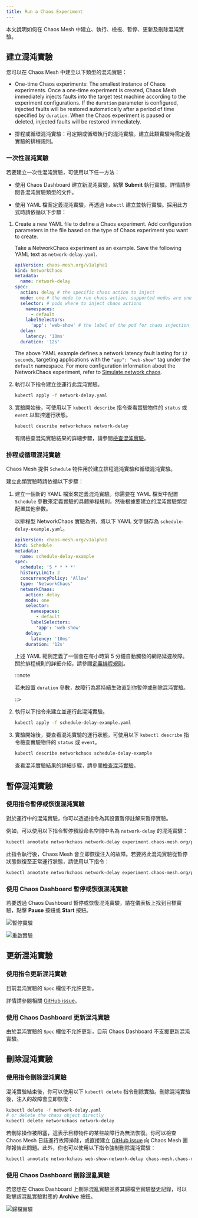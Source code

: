 ```yaml
---
title: Run a Chaos Experiment
---
```


本文說明如何在 Chaos Mesh 中建立、執行、檢視、暫停、更新及刪除混沌實驗。

## 建立混沌實驗

您可以在 Chaos Mesh 中建立以下類型的混沌實驗：

- One-time Chaos experiments: The smallest instance of Chaos experiments. Once a one-time experiment is created, Chaos Mesh immediately injects faults into the target test machine according to the experiment configurations. If the `duration` parameter is configured, injected faults will be restored automatically after a period of time specified by `duration`. When the Chaos experiment is paused or deleted, injected faults will be restored immediately.

- 排程或循環混沌實驗：可定期或循環執行的混沌實驗。建立此類實驗時需定義實驗的排程規則。

### 一次性混沌實驗

若要建立一次性混沌實驗，可使用以下任一方法：

- 使用 Chaos Dashboard 建立新混沌實驗，點擊 **Submit** 執行實驗。詳情請參閱各混沌實驗類型的文件。

- 使用 YAML 檔案定義混沌實驗，再透過 `kubectl` 建立並執行實驗。採用此方式時請依循以下步驟：

1. Create a new YAML file to define a Chaos experiment. Add configuration parameters in the file based on the type of Chaos experiment you want to create.

   Take a NetworkChaos experiment as an example. Save the following YAML text as `network-delay.yaml`.

   ```yaml
   apiVersion: chaos-mesh.org/v1alpha1
   kind: NetworkChaos
   metadata:
     name: network-delay
   spec:
     action: delay # the specific chaos action to inject
     mode: one # the mode to run chaos action; supported modes are one/all/fixed/fixed-percent/random-max-percent
     selector: # pods where to inject chaos actions
       namespaces:
         - default
       labelSelectors:
         'app': 'web-show' # the label of the pod for chaos injection
     delay:
       latency: '10ms'
     duration: '12s'
   ```

   The above YAML example defines a network latency fault lasting for `12 seconds`, targeting applications with the `"app": "web-show"` tag under the `default` namespace. For more configuration information about the NetworkChaos experiment, refer to [Simulate network chaos](simulate-network-chaos-on-kubernetes.md).

2. 執行以下指令建立並運行此混沌實驗。

   ```sh
   kubectl apply -f network-delay.yaml
   ```

3. 實驗開始後，可使用以下 `kubectl describe` 指令查看實驗物件的 `status` 或 `event` 以監控運行狀態。

   ```sh
   kubectl describe networkchaos network-delay
   ```

   有關檢查混沌實驗結果的詳細步驟，請參閱[檢查混沌實驗](inspect-chaos-experiments.md)。

### 排程或循環混沌實驗

Chaos Mesh 提供 `Schedule` 物件用於建立排程混沌實驗和循環混沌實驗。

建立此類實驗時請依循以下步驟：

1. 建立一個新的 YAML 檔案來定義混沌實驗。你需要在 YAML 檔案中配置 `Schedule` 參數來定義實驗的具體排程規則，然後根據要建立的混沌實驗類型配置其他參數。

   以排程型 NetworkChaos 實驗為例，將以下 YAML 文字儲存為 `schedule-delay-example.yaml`。

   ```yaml
   apiVersion: chaos-mesh.org/v1alpha1
   kind: Schedule
   metadata:
     name: schedule-delay-example
   spec:
     schedule: '5 * * * *'
     historyLimit: 2
     concurrencyPolicy: 'Allow'
     type: 'NetworkChaos'
     networkChaos:
       action: delay
       mode: one
       selector:
         namespaces:
           - default
         labelSelectors:
           'app': 'web-show'
       delay:
         latency: '10ms'
       duration: '12s'
   ```

   上述 YAML 範例定義了一個會在每小時第 5 分鐘自動觸發的網路延遲故障。關於排程規則的詳細介紹，請參閱[定義排程規則](define-scheduling-rules.md)。

   :::note

   若未設置 `duration` 參數，故障行為將持續生效直到你暫停或刪除混沌實驗。

   ::>

2. 執行以下指令來建立並運行此混沌實驗。

   ```sh
   kubectl apply -f schedule-delay-example.yaml
   ```

3. 實驗開始後，要查看混沌實驗的運行狀態，可使用以下 `kubectl describe` 指令檢查實驗物件的 `status` 或 `event`。

   ```sh
   kubectl describe networkchaos schedule-delay-example
   ```

   查看混沌實驗結果的詳細步驟，請參閱[檢查混沌實驗](inspect-chaos-experiments.md)。

## 暫停混沌實驗

### 使用指令暫停或恢復混沌實驗

對於運行中的混沌實驗，你可以透過指令為其設置暫停註解來暫停實驗。

例如，可以使用以下指令暫停預設命名空間中名為 `network-delay` 的混沌實驗：

```sh
kubectl annotate networkchaos network-delay experiment.chaos-mesh.org/pause=true
```

此指令執行後，Chaos Mesh 會立即恢復注入的故障。若要將此混沌實驗從暫停狀態恢復至正常運行狀態，請使用以下指令：

```sh
kubectl annotate networkchaos network-delay experiment.chaos-mesh.org/pause-
```

### 使用 Chaos Dashboard 暫停或恢復混沌實驗

若要透過 Chaos Dashboard 暫停或恢復混沌實驗，請在儀表板上找到目標實驗，點擊 **Pause** 按鈕或 **Start** 按鈕。

![暫停實驗](img/pause.png)

![重啟實驗](img/restart.png)

## 更新混沌實驗

### 使用指令更新混沌實驗

目前混沌實驗的 `Spec` 欄位不允許更新。

詳情請參閱相關 [GitHub issue](https://github.com/chaos-mesh/chaos-mesh/issues/2227)。

### 使用 Chaos Dashboard 更新混沌實驗

由於混沌實驗的 `Spec` 欄位不允許更新，目前 Chaos Dashboard 不支援更新混沌實驗。

## 刪除混沌實驗

### 使用指令刪除混沌實驗

混沌實驗結束後，你可以使用以下 `kubectl delete` 指令刪除實驗。刪除混沌實驗後，注入的故障會立即恢復：

```sh
kubectl delete -f network-delay.yaml
# or delete the chaos object directly
kubectl delete networkchaos network-delay
```

若刪除操作被阻塞，這表示目標物件的某些故障行為無法恢復。你可以檢查 Chaos Mesh 日誌進行故障排除，或直接建立 [GitHub issue](https://github.com/pingcap/chaos-mesh/issues) 向 Chaos Mesh 團隊報告此問題。此外，你也可以使用以下指令強制刪除混沌實驗：

```sh
kubectl annotate networkchaos web-show-network-delay chaos-mesh.chaos-mesh.org/cleanFinalizer=forced
```

### 使用 Chaos Dashboard 刪除混亂實驗

若您想在 Chaos Dashboard 上刪除混亂實驗並將其歸檔至實驗歷史記錄，可以點擊該混亂實驗對應的 **Archive** 按鈕。

![歸檔實驗](img/archive.png)